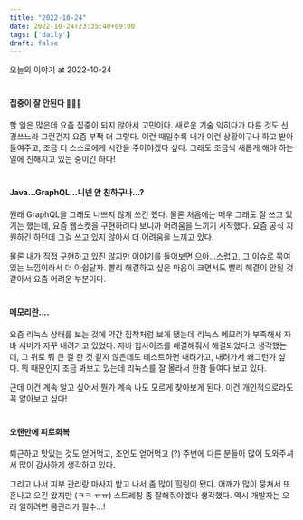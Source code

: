 ```yaml
---
title: "2022-10-24"
date: 2022-10-24T23:35:40+09:00
tags: ['daily']
draft: false
---
```


오늘의 이야기 at 2022-10-24
<!--more--> 

#
#### 집중이 잘 안된다 🤦🏻‍♀️
할 일은 많은데 요즘 집중이 되지 않아서 고민이다.
새로운 기술 익히다가 다른 것도 신경쓰느라 그런건지 요즘 부쩍 더 그렇다.
이런 때일수록 내가 이런 상황이구나 하고 받아들여주고, 조금 더 스스로에게 시간을 주어야겠다 싶다.
그래도 조금씩 새롭게 해야 하는 일에 친해지고 있는 중이긴 하다!


#
#### Java...GraphQL...니넨 안 친하구나...?
원래 GraphQL을 그래도 나쁘지 않게 쓰긴 했다. 
물론 처음에는 매우 그래도 잘 쓰고 있기는 했는데, 요즘 웹소켓을 구현하려다 보니까 어려움을 느끼기 시작했다. 
요즘 공식 지원하긴 하던데 그걸 쓰고 있지 않아서 더 어려움을 느끼고 있다.

물론 내가 직접 구현하고 있진 않지만 이야기를 들어보면 으아...스럽고, 그 이슈로 묶여있는 느낌이라서 더 아쉽달까.
빨리 해결하고 싶은 마음이 크면서도 빨리 해결이 안될 것 같아서 요즘 어려운 부분이다.


#
#### 메모리란....
요즘 리눅스 상태를 보는 것에 약간 집착처럼 보게 됐는데 리눅스 메모리가 부족해서 자바 서버가 자꾸 내려가고 있었다.
자바 힙사이즈를 해결해줘서 해결되었다고 생각했는데, 그 뒤로 뭐 큰 걸 한 것 같지 않은데도 테스트하면 내려가고, 내려가서 왜그런가 싶다.
뭐 때문인지 조금 봐보고 있는데 리눅스를 잘 몰라서 한참 들여다 보고 있다.

근데 이건 계속 알고 싶어서 뭔가 계속 나도 모르게 찾아보게 된다.
이건 개인적으로라도 꼭 알아보고 싶다!


#
#### 오랜만에 피로회복
퇴근하고 맛있는 것도 얻어먹고, 조언도 얻어먹고 (?)
주변에 다른 분들이 많이 도와주셔서 많이 감사하게 생각하고 있다.

그리고 나서 피부 관리랑 마사지 받고 나서 좀 많이 힐링이 됐다.
어깨가 많이 뭉쳐서 또 혼나고 오긴 왔지만 (ㅋㅋ ㅠㅠ) 스트레칭 좀 잘해줘야겠다 생각했다.
역시 개발자는 오래 일하려면 몸관리가 필수...!
